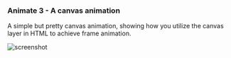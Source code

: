 ### Animate 3 - A canvas animation

A simple but pretty canvas animation, showing how you utilize the canvas layer in HTML to achieve frame animation.

![screenshot](https://beadslang.com/apps/animate3/animate3.gif)


